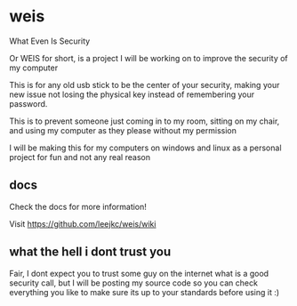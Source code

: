 # weis
What Even Is Security

Or WEIS for short, is a project I will be working on to improve the security of my computer

This is for any old usb stick to be the center of your security, making your new issue not losing the physical key instead of remembering your password.

This is to prevent someone just coming in to my room, sitting on my chair, and using my computer as they please without my permission

I will be making this for my computers on windows and linux as a personal project for fun and not any real reason

## docs

Check the docs for more information!

Visit https://github.com/leejkc/weis/wiki

## what the hell i dont trust you
Fair, I dont expect you to trust some guy on the internet what is a good security call, but I will be posting my source code so you can check everything you like to make sure its up to your standards before using it :)
